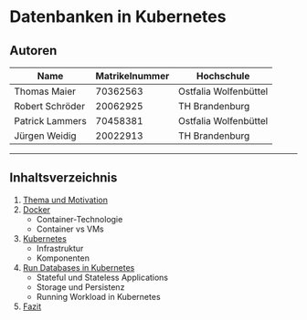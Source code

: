 # Datenbanken in Kubernetes

## Autoren

| Name            | Matrikelnummer | Hochschule            |
| --------------- | -------------- | --------------------- |
| Thomas Maier    | 70362563       | Ostfalia Wolfenbüttel |
| Robert Schröder | 20062925       | TH Brandenburg        |
| Patrick Lammers | 70458381       | Ostfalia Wolfenbüttel |
| Jürgen Weidig   | 20022913       | TH Brandenburg        |

---

## Inhaltsverzeichnis

1. [Thema und Motivation](1_intro.md)
2. [Docker](2_docker.md)
   - Container-Technologie
   - Container vs VMs
3. [Kubernetes](3_k8s.md)
   - Infrastruktur
   - Komponenten
4. [Run Databases in Kubernetes](4_dbInK8s.md)
   - Stateful und Stateless Applications
   - Storage und Persistenz
   - Running Workload in Kubernetes
5. [Fazit](5_fazit.md)
